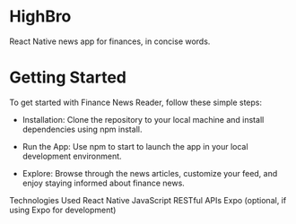 # HighBro
React Native news app for finances, in concise words.
# Getting Started
To get started with Finance News Reader, follow these simple steps:

- Installation: Clone the repository to your local machine and install dependencies using npm install.

- Run the App: Use npm to start to launch the app in your local development environment.

- Explore: Browse through the news articles, customize your feed, and enjoy staying informed about finance news.

Technologies Used
React Native
JavaScript
RESTful APIs
Expo (optional, if using Expo for development)
